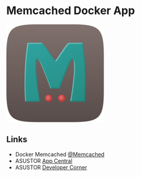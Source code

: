 # Memcached Docker App

![Memcached](CONTROL/icon.png)

## Links
* Docker Memcached [@Memcached](hhttps://hub.docker.com/_/memcached)
* ASUSTOR [App Central](http://www.asustor.com/apps?lan=en)
* ASUSTOR [Developer Corner](http://developer.asustor.com/)